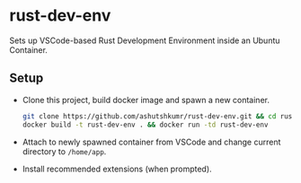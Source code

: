 # rust-dev-env

Sets up VSCode-based Rust Development Environment inside an Ubuntu Container.

## Setup

- Clone this project, build docker image and spawn a new container.

    ```sh
    git clone https://github.com/ashutshkumr/rust-dev-env.git && cd rust-dev-env
    docker build -t rust-dev-env . && docker run -td rust-dev-env
    ```

- Attach to newly spawned container from VSCode and change current directory to `/home/app`.

- Install recommended extensions (when prompted).

